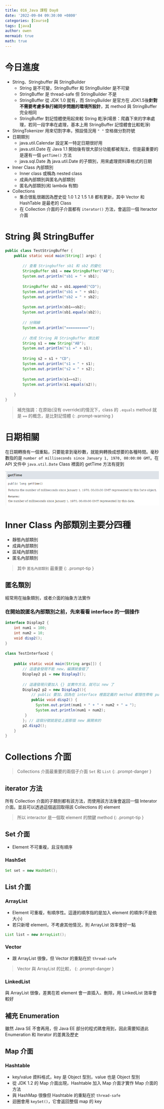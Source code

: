 ```yaml
---
title: 016_Java 課程 Day8
date: '2022-09-04 09:30:00 +0800'
categories: [Course]
tags: [java]
author: owen
mermaid: true
math: true
---
```


# 今日進度
- String、Stringbuffer 與 StringBuilder
    - String 是不可變，StringBuffer 和 StringBuilder 是不可變
    - StringBuffer 是 thread-safe 但 StringBuilder 不是
    - StringBuffer 從 JDK 1.0 就有，而 StringBuilder 是官方在 JDK1.5後<b>針對不需要考慮多執行緒同步問題的環境所設計</b>，其 method 與 StringBuffer 完全相同
    - StringBuffer 對記憶體使用起來較 String 乾淨(場景：爬蟲下來的字串處理，若同一段字串在處理，基本上用 StringBuffer 記憶體會比較乾淨)
- StringTokenizer 用來切割字串，預設情況用 `" "` 空格做分割符號
- 日期類別
    - java.util.Calendar 設定某一特定日期很好用
    - java.util.Date 在 Java 1.1 開始後有很大部分功能都被淘汰，但是最重要的是還有一個 `getTime()` 方法
    - java.sql.Date 為 java.util.Date 的子類別，用來處理資料庫格式的日期
- Inner Class 內部類別
    - Inner class 或稱為 nested class
    - 成員內部類別與匿名內部類別
    - 匿名內部類別(和 lambda 有關)
- Collections
    - 集合很亂很雜因為歷史從 1.0 1.2 1.5 1.8 都有更新，其中 Vector 和 HashTable 是最老的 Class
    - 在 Collection 介面的子介面都有 `iterator()` 方法，會返回一個 Iteractor 介面

# String 與 StringBuffer
```java
public class TestStringBuffer {
    public static void main(String[] args) {

        // 查看 Stringbuffer sb1 和 sb2 的變化
        StringBuffer sb1 = new StringBuffer("AB");
        System.out.println("sb1 = " + sb1);

        StringBuffer sb2 = sb1.append("CD");
        System.out.println("sb1 = " + sb1);
        System.out.println("sb2 = " + sb2);
        
        System.out.println(sb1==sb2);
        System.out.println(sb1.equals(sb2));

        // 分隔線
        System.out.println("==========");

        // 改成 String 與 StringBuffer 做比較
        String s1 = new String("AB");
        System.out.println("s1 =" + s1);
        
        String s2 = s1 + "CD";
        System.out.println("s1 = " + s1);
        System.out.println("s2 = " + s2);

        System.out.println(s1==s2);
        System.out.println(s1.equals(s2));
        
    }
}
```

> 補充強調：在原始(沒有 override)的情況下，class 的 `.equals` method 就是 `==` 的概念，是比對記憶體
{: .prompt-warning }

# 日期相關
在日期轉換有一個重點，只要能拿到毫秒數，就能夠轉換成想要的各種時間。毫秒數指的是 `number of milliseconds since January 1, 1970, 00:00:00 GMT`。在 API 文件中 `java.util.Date` Class 裡面的 getTime 方法有提到

![](/commons/image/20220904/000_date.png)

# Inner Class 內部類別主要分四種
- 靜態內部類別
- 成員內部類別
- 區域內部類別
- 匿名內部類別

> 其中 `匿名內部類別` 最重要
{: .prompt-tip }

## 匿名類別
經常用在抽象類別，或者介面的抽象方法實作

### 在開始說匿名內部類別之前，先來看看 interface 的一個操作
```java
interface Display2 {
	int num1 = 100;   
	int num2 = 10;
	void disp2();
}

class TestInterface2 {
	
	public static void main(String args[]) {
        // 這邊會發現不能 new，編譯就會錯了
        Display2 p1 = new Display2(); 

        // 這邊發現只要加入 {} 並實作方法，就可以 new 了
		Display2 p2 = new Display2(){
            // public 要加，因為在 interface 裡面定義的 method 都隱性帶有 public abstract 
			public void disp2() { 
		      System.out.print(num1 + " + " + num2 + " = ");
		      System.out.println(num1 + num2);
	     }
		}; // 這個分號就是從上面那個 new 展開來的
		p2.disp2();
	}
}
```

# Collections 介面

> Collections 介面最重要的兩個子介面 `Set` 和 `List`
{: .prompt-danger }

## iterator 方法
所有 Collection 介面的子類別都有該方法，而使用該方法後會返回一個 Interator 介面。並且可以透過這個返回取得該 Collections 的 element

> 所以 interactor 是一個取 element 的關鍵 method
{: .prompt-tip }

## Set 介面
- Element 不可重複，且沒有順序

### HashSet
```java
Set set = new HashSet();
```

## List 介面

### ArrayList 
- Element 可重複，有順序性。這邊的順序指的是加入 element 的順序(不是依大小)
- 若只新增 element，不考慮其他情況，則 ArrayList 效率會好一點
```java
List list = new ArrayList();
```

### Vector
- 跟 ArrayList 很像，但 Vector 的重點在於 `thread-safe`

> Vector 與 ArrayList 的比較，
{: .prompt-danger }

### LinkedList
與 ArrayList 很像，差異在若 element 會一直插入、刪除，用 LinkedList 效率會較好

## 補充 Enumeration
雖然 Java SE 不會再用，但 Java EE 部分的程式碼會用到，因此需要知道此 Enumeration 和 Iterator 的差異及歷史

## Map 介面

### Hashtable
- key/value 資料格式，key 是 Object 型別，value 也是 Object 型別
- 從 JDK 1.2 的 Map 介面出現，Hashtable 加入 Map 介面才實作 Map 介面的方法
- 與 HashMap 很像但 Hashtable 的重點在於 `thread-safe`
- 迴圈會用 `keySet()`，它會返回整個 map 的 key